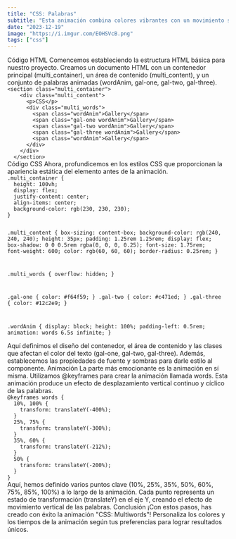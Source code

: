 ```yaml
---
title: "CSS: Palabras"
subtitle: "Esta animación combina colores vibrantes con un movimiento suave y repetitivo, logrando un efecto visual llamativo."
date: "2023-12-19"
image: "https://i.imgur.com/EOHSVcB.png"
tags: ["css"]
---
```


<subtitle>
Código HTML
</subtitle>

<text>
Comencemos estableciendo la estructura HTML básica para nuestro proyecto. Creamos un documento HTML con un contenedor principal (multi_container), un área de contenido (multi_content), y un conjunto de palabras animadas (wordAnim, gal-one, gal-two, gal-three).
</text>

<code language="html">
&lt;section class="multi_container"&gt;
    &lt;div class="multi_content"&gt;
      &lt;p&gt;CSS&lt;/p&gt;
      &lt;div class="multi_words"&gt;
        &lt;span class="wordAnim"&gt;Gallery&lt;/span&gt;
        &lt;span class="gal-one wordAnim"&gt;Gallery&lt;/span&gt;
        &lt;span class="gal-two wordAnim"&gt;Gallery&lt;/span&gt;
        &lt;span class="gal-three wordAnim"&gt;Gallery&lt;/span&gt;
        &lt;span class="wordAnim"&gt;Gallery&lt;/span&gt;
      &lt;/div&gt;
    &lt;/div&gt;
  &lt;/section&gt;
</code>

<subtitle>
Código CSS
</subtitle>

<text>
Ahora, profundicemos en los estilos CSS que proporcionan la apariencia estática del elemento antes de la animación.
</text>

<code language="css">
.multi_container {
  height: 100vh;
  display: flex;
  justify-content: center;
  align-items: center;
  background-color: rgb(230, 230, 230);
}

.multi_content {
  box-sizing: content-box;
  background-color: rgb(240, 240, 240);
  height: 35px;
  padding: 1.25rem 1.25rem;
  display: flex;
  box-shadow: 0 0 0.5rem rgba(0, 0, 0, 0.25);
  font-size: 1.75rem;
  font-weight: 600;
  color: rgb(60, 60, 60);
  border-radius: 0.25rem;
}

.multi_words {
  overflow: hidden;
}

.gal-one {
  color: #f64f59;
}
.gal-two {
  color: #c471ed;
}
.gal-three {
  color: #12c2e9;
}

.wordAnim {
  display: block;
  height: 100%;
  padding-left: 0.5rem;
  animation: words 6.5s infinite;
}
</code>

<text>
Aquí definimos el diseño del contenedor, el área de contenido y las clases que afectan el color del texto (gal-one, gal-two, gal-three). Además, establecemos las propiedades de fuente y sombras para darle estilo al componente.
</text>

<subtitle>
Animación
</subtitle>

<text>
La parte más emocionante es la animación en sí misma. Utilizamos @keyframes para crear la animación llamada words. Esta animación produce un efecto de desplazamiento vertical continuo y cíclico de las palabras.
</text>

<code language="css">
@keyframes words {
  10%, 100% {
    transform: translateY(-400%);
  }
  25%, 75% {
    transform: translateY(-300%);
  }
  35%, 60% {
    transform: translateY(-212%);
  }
  50% {
    transform: translateY(-200%);
  }
}
</code>

<text>
Aquí, hemos definido varios puntos clave (10%, 25%, 35%, 50%, 60%, 75%, 85%, 100%) a lo largo de la animación. Cada punto representa un estado de transformación (translateY) en el eje Y, creando el efecto de movimiento vertical de las palabras.
</text>

<subtitle>
Conclusión
</subtitle>

<text>
¡Con estos pasos, has creado con éxito la animación "CSS: Multiwords"! Personaliza los colores y los tiempos de la animación según tus preferencias para lograr resultados únicos. 
</text>
